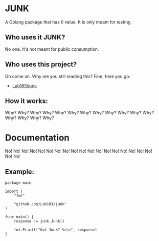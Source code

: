 # JUNK
A Golang package that has 0 value. It is only meant for testing.

## Who uses it JUNK?

No one. It's not meant for public consumption.

## Who uses this project?

Oh come on.  Why are you still reading this? Fine, here you go:

* [Lab183/junk](https://github.com/Lab183/junk)

## How it works:

Why? Why? Why? Why? Why? Why? Why? Why? Why? Why? Why? Why? Why? Why? Why? Why? 

# Documentation

No! No! No! No! No! No! No! No! No! No! No! No! No! No! No! No! No! No! No! No! 

## Example:

```
package main

import (
	"fmt"

	"github.com/Lab183/junk"
)

func main() {
	response := junk.Junk()

	fmt.Printf("Got Junk? %s\n", response)
}
```
